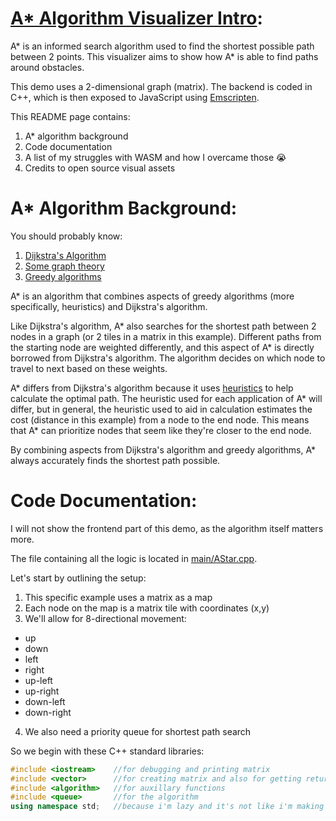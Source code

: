 # [A* Algorithm Visualizer Intro](https://alexyzha.github.io/AStar-Visualizer/):

A* is an informed search algorithm used to find the shortest possible path between 2 points. This visualizer aims to show how A* is able to find paths around obstacles.

This demo uses a 2-dimensional graph (matrix). The backend is coded in C++, which is then exposed to JavaScript using [Emscripten](https://emscripten.org).

This README page contains:
1. A* algorithm background
2. Code documentation
3. A list of my struggles with WASM and how I overcame those 😭
4. Credits to open source visual assets

# A* Algorithm Background:

You should probably know:
1. [Dijkstra's Algorithm](https://www.youtube.com/watch?v=_lHSawdgXpI)
2. [Some graph theory](https://en.wikipedia.org/wiki/Graph_theory)
3. [Greedy algorithms](https://www.geeksforgeeks.org/greedy-algorithms/)

A* is an algorithm that combines aspects of greedy algorithms (more specifically, heuristics) and Dijkstra's algorithm.

Like Dijkstra's algorithm, A* also searches for the shortest path between 2 nodes in a graph (or 2 tiles in a matrix in this example). Different paths from the starting node are weighted differently, and this aspect of A* is directly borrowed from Dijkstra's algorithm. The algorithm decides on which node to travel to next based on these weights.

A* differs from Dijkstra's algorithm because it uses [heuristics](https://en.wikipedia.org/wiki/Heuristic_(computer_science)) to help calculate the optimal path. The heuristic used for each application of A* will differ, but in general, the heuristic used to aid in calculation estimates the cost (distance in this example) from a node to the end node. This means that A* can prioritize nodes that seem like they're closer to the end node.

By combining aspects from Dijkstra's algorithm and greedy algorithms, A* always accurately finds the shortest path possible.

# Code Documentation:

I will not show the frontend part of this demo, as the algorithm itself matters more.

The file containing all the logic is located in [main/AStar.cpp](https://github.com/alexyzha/AStar-Visualizer/blob/main/AStar.cpp).

Let's start by outlining the setup:
1. This specific example uses a matrix as a map
2. Each node on the map is a matrix tile with coordinates (x,y)
3. We'll allow for 8-directional movement:
  - up
  - down
  - left
  - right
  - up-left
  - up-right
  - down-left
  - down-right
4. We also need a priority queue for shortest path search

So we begin with these C++ standard libraries:
```cpp
#include <iostream>    //for debugging and printing matrix
#include <vector>      //for creating matrix and also for getting return path etc.
#include <algorithm>   //for auxillary functions
#include <queue>       //for the algorithm
using namespace std;   //because i'm lazy and it's not like i'm making my own classes 💀
```











